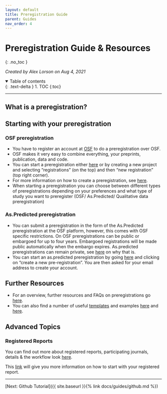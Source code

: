 ```yaml
---
layout: default
title: Preregistration Guide
parent: Guides
nav_order: 4
---
```


# Preregistration Guide & Resources
{: .no_toc }

*Created by Alex Lorson on Aug 4, 2021*

<details open markdown="block">
  <summary>
    Table of contents
  </summary>
  {: .text-delta }
1. TOC
{:toc}
</details>

---

## What is a preregistration?


## Starting with your preregistration

### OSF preregistration

* You have to register an account at [OSF](https://osf.io/dashboard) to do a preregistration over OSF.
* OSF makes it very easy to combine everything, your preprints, publication, data and code.
*	You can start a preregistration either [here](https://osf.io/prereg/) or by creating a new project and selecting “registrations” (on the top) and then “new registration” (top right corner). 
*	For more information on how to create a preregistration, see [here](https://help.osf.io/hc/en-us/articles/360019738834-Create-a-Preregistration).
*	When starting a preregistration you can choose between different types of preregistrations depending on your preferences and what type of study you want to preregister (OSF/ As.Predicted/ Qualitative data preregistration)

### As.Predicted preregistration

*	You can submit a preregistration in the form of the As.Predicted preregistration at the OSF platform, however, this comes with OSF specific restrictions. On OSF preregistrations can be public or embargoed for up to four years. Embargoed registrations will be made public automatically when the embargo expires. As.predicted preregistrations can remain private, see [here](https://aspredicted.org/messages/private_forever.php) on why that is.
*	You can start an as.predicted preregistration by going [here](https://aspredicted.org/) and clicking on “create a new pre-registration”. You are then asked for your email address to create your account. 

## Further Resources

* For an overview, further resources and FAQs on preregistrations go [here](https://www.cos.io/initiatives/prereg).
* You can also find a number of useful [templates](https://osf.io/zab38/wiki/home/?view) and examples [here](https://osf.io/registries) and [here](https://osf.io/e6auq/wiki/Example%20Preregistrations/?view).

## Advanced Topics

### Registered Reports

You can find out more about registered reports, participating journals, details & the workflow look [here](https://www.cos.io/initiatives/registered-reports).

This [link](https://help.osf.io/hc/en-us/articles/360019930913-Submit-a-Registered-Report) will give you more information on how to start with your registered report.

---

[Next: Github Tutorial]({{ site.baseurl }}{% link docs/guides/github.md %})
